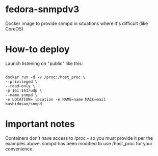 # fedora-snmpdv3
Docker image to provide snmpd in situations where it's difficult (like CoreOS)

# How-to deploy
Launch listening on "public" like this:

<code>
docker run -d -v /proc:/host_proc \
--privileged \
--read-only \
-p 161:161/udp \
--name snmpd \
-e LOCATION= location -e NAME=name MAIL=mail
bushidosan/snmpd
</code>  


# Important notes
Containers don't have access to /proc - so you must provide it per the examples above. snmpd has been modified to use /host_proc for your convenience.
